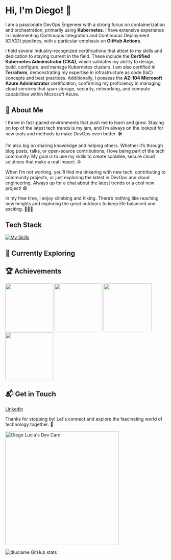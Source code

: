 # Hi, I'm Diego! 👋

I am a passionate DevOps Engeneer with a strong focus on containerization and orchestration, primarily using **Kubernetes**. I have extensive experience in implementing Continuous Integration and Continuous Deployment (CI/CD) pipelines, with a particular emphasis on **GitHub Actions**. 

I hold several industry-recognized certifications that attest to my skills and dedication to staying current in the field. These include the **Certified Kubernetes Administrator (CKA)**, which validates my ability to design, build, configure, and manage Kubernetes clusters. I am also certified in **Terraform**, demonstrating my expertise in infrastructure as code (IaC) concepts and best practices. Additionally, I possess the **AZ-104 Microsoft Azure Administrator** certification, confirming my proficiency in managing cloud services that span storage, security, networking, and compute capabilities within Microsoft Azure.

## 🚀 About Me

I thrive in fast-paced environments that push me to learn and grow. Staying on top of the latest tech trends is my jam, and I’m always on the lookout for new tools and methods to make DevOps even better. 🛠️

I’m also big on sharing knowledge and helping others. Whether it’s through blog posts, talks, or open-source contributions, I love being part of the tech community. My goal is to use my skills to create scalable, secure cloud solutions that make a real impact. 🌐

When I’m not working, you’ll find me tinkering with new tech, contributing to community projects, or just exploring the latest in DevOps and cloud engineering. Always up for a chat about the latest trends or a cool new project! 😄

In my free time, I enjoy climbing and hiking. There’s nothing like reaching new heights and exploring the great outdoors to keep life balanced and exciting. 🧗‍♂️🌲

## Tech Stack
[![My Skills](https://skillicons.dev/icons?i=azure,kubernetes,linux,terraform,githubactions,github,grafana,vscode)](https://skillicons.dev)

## 🌱 Currently Exploring

 ## 🏆 Achievements

<img
  src="https://images.credly.com/size/340x340/images/8b8ed108-e77d-4396-ac59-2504583b9d54/cka_from_cncfsite__281_29.png"
  alt=""
  onclick="window.open('https://www.credly.com/badges/270b5c0c-2afb-4698-aa8a-1e5cb045f6f0/public_url', '_blank');"
  style="cursor: pointer; width: 150px; height: 150px;">
<img src="https://images.credly.com/images/85b9cfc4-257a-4742-878c-4f7ab4a2631b/image.png" alt=""
  onclick="window.open('https://www.credly.com/badges/875b015e-ae5e-4d84-8fd0-70baa119b0a7/public_url', '_blank');"
  style="cursor: pointer; width: 150px; height: 150px;">
<img
  src="https://learn.microsoft.com/en-us/media/learn/certification/badges/microsoft-certified-associate-badge.svg?branch=main"
  alt=""
  onclick="window.open('https://learn.microsoft.com/api/credentials/share/en-us/DiegoLuciaMenendez-1275/80034600145834D3?sharingId=C2D0E926695783CB', '_blank');"
  style="cursor: pointer; width: 150px; height: 150px;">
<img src="https://images.credly.com/size/340x340/images/89efc3e7-842b-4790-b09b-9ea5efc71ec3/image.png" alt=""
  onclick="window.open('https://www.credly.com/badges/7809e7aa-d669-4338-9bd4-90a486445f0d/public_url', '_blank');"
  style="cursor: pointer; width: 150px; height: 150px;">
  
## 📬 Get in Touch

[Linkedin](www.linkedin.com/in/diegolucia)

Thanks for stopping by! Let's connect and explore the fascinating world of technology together. 🚀

<a href="https://app.daily.dev/dluciame"><img src="https://api.daily.dev/devcards/v2/iwg4HxoQUjyWWRi9bfSNX.png?type=default&r=fbo" width="356" alt="Diego Lucia's Dev Card"/></a>

![dluciame GitHub stats](https://github-readme-stats.vercel.app/api?username=dluciame&show_icons=true&theme=radical)

